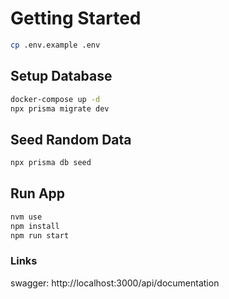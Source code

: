 # Getting Started

```bash
cp .env.example .env
```
## Setup Database
```bash
docker-compose up -d
npx prisma migrate dev
```

## Seed Random Data
```bash
npx prisma db seed
```

## Run App
```bash
nvm use
npm install 
npm run start
```

### Links 
swagger: http://localhost:3000/api/documentation


